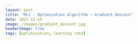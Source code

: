 ```yaml
---
layout: post
title: "ML1 : Optimization Algorithm ~ Gradient Descent"
date: 2021-12-14
image: /images/gradient_descent.jpg
headerImage: true
tags: [optimization, learning rate] 
---
```

